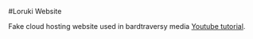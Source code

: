 #Loruki Website

Fake cloud hosting website used in bardtraversy media [Youtube tutorial](https://youtu.be/p0bGHP-PXD4).